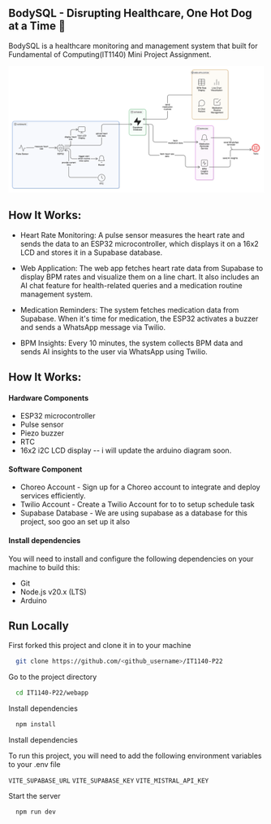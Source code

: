 ## BodySQL - Disrupting Healthcare, One Hot Dog at a Time 🌭

BodySQL is a healthcare monitoring and management system that built for Fundamental of Computing(IT1140) Mini Project Assignment.

![High Level Diagram](./docs/diagram-new.png)

## How It Works:

- Heart Rate Monitoring: A pulse sensor measures the heart rate and sends the data to an ESP32 microcontroller, which displays it on a 16x2 LCD and stores it in a Supabase database.

- Web Application: The web app fetches heart rate data from Supabase to display BPM rates and visualize them on a line chart. It also includes an AI chat feature for health-related queries and a medication routine management system.

- Medication Reminders: The system fetches medication data from Supabase. When it's time for medication, the ESP32 activates a buzzer and sends a WhatsApp message via Twilio.

- BPM Insights: Every 10 minutes, the system collects BPM data and sends AI insights to the user via WhatsApp using Twilio.

## How It Works:

#### Hardware Components

- ESP32 microcontroller
- Pulse sensor
- Piezo buzzer
- RTC
- 16x2 i2C LCD display
  -- i will update the arduino diagram soon.

#### Software Component

- Choreo Account - Sign up for a Choreo account to integrate and deploy services efficiently.
- Twilio Account - Create a Twilio Account for to to setup schedule task
- Supabase Database - We are using supabase as a database for this project, soo goo an set up it also

#### Install dependencies

You will need to install and configure the following dependencies on your machine to build this:

- Git
- Node.js v20.x (LTS)
- Arduino

## Run Locally

First forked this project and clone it in to your machine

```bash
  git clone https://github.com/<github_username>/IT1140-P22
```

Go to the project directory

```bash
  cd IT1140-P22/webapp
```

Install dependencies

```bash
  npm install
```

Install dependencies

To run this project, you will need to add the following environment variables to your .env file

`VITE_SUPABASE_URL`
`VITE_SUPABASE_KEY`
`VITE_MISTRAL_API_KEY`

Start the server

```bash
  npm run dev
```
